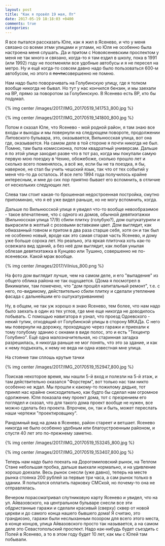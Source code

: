 ```yaml
---
layout: post
title: "Как я провёл 19 мая, Пт"
date: 2017-05-19 18:18:03 +0400
comments: true
categories: 
---
```


Я все пытался рассказать Юле, как я жил в Ясенево, и что у меня связано со всеми этми улицами и углами, но Юля не особенно была настроена меня слушать. Да и притом с Новоясеневским проспектом у меня не так много и связано, когда-то я там ездил в школу, пока в 1991 (или 1992) году не поотменяли все удобные автобусы и я не пересел на метро. Ну и ещё когда-то совсем давно надо было пользоваться 600-м автобусом, но этого я ~~почти~~совершенно не помню.

Нам надо было поворачивать на Голубинскую улицу, где я толком вообще никогда не бывал. Но тут у нас кончился бензин, и мы заехали на ВР, прямо за поворотом за Голубинскую. В Ясенево есть ВР, кто бы подумал. 

{% img center /images/2017/IMG_20170519_141753_800.jpg %}

{% img center /images/2017/IMG_20170519_141800_800.jpg %}

Потом я сказал Юле, что Ясенево - мой родной район, я там знаю все входы и выходы и мы повернули на следующем повороте, продолжении Литовского бульвара, это, оказывается, Вильнюсская улица, вот она где, оказывается. На самом деле в той стороне я почти никогда не был. Помню, там была комиссионка, потом квадратный универсам. Дальше я по этой улице заходил разве что в тот раз, когда мы покупали самую первую мою поездку в Чехию, обожебоже, сколько прошло лет и сколько всего поменялось, а всё же, если бы не та поездка, я бы, наверное, не стал бы учить чешский язык, так что от тех событий у меня что-то да осталось. И все лето 1994 года получилось крайне интересным, и мне до сих пор приятно бывает его вспомнить, в отличие от нескольких следующих лет.

Слева там стоит какая-то брошенная недостроенная постройка, смутно припоминаю, что я её уже видел раньше, но не могу вспомнить, когда.

Дальше по Вильнюсской улице я увидел что-то вообще невообразимое - такое впечатление, что с одного из домов, обычной девятиэтажки (Вильнюсская улица 17/9) сбили плитку (голубую?), дом оштукатурили и выкрасили в желтый с розовыми вставками цвет. Дом выглядит, как обмазанный говном и притом в два раза старше себя, хотя он и так был не особенно новый, вроде как это самая старая часть Ясенево, и дому уже больше сорока лет. Но реально, эта яркая плиточка хоть как-то освежала вид зданий, а без неё дом выглядит, как любая унылая облезая девятиэтажка в Кунцево или Тушино, совершенно не по-ясеневски. Какой мрак вообще.

{% img center /images/2017/Vilnius_800.png %}

На фото дом выглядит лучше, чем на самом деле, и его "выпадение" из общего облика района не так ощущается. (Дома я посмотрел в Викимапии, там помечено, что "дом прошёл капитальный ремонт", т.е. с него, по-видимому, действительно сбили плитку и сделали утепление фасада с дальнейшим его оштукатуриванием)

Ну, в общем, не так уж хорошо я знаю Ясенево, тем более, что нам надо было заехать в один из тех углов, где мне еще никогда не доводилось побывать. С помощью навигатора я узнал, что проезд Одоевского - некий тупик, отходящий от Голубинской улицы в сторону МКАДа. С него мы повернули на дорожку, проходящую через гаражи и приехали к тому голубому зданию с окнами в виде полос, это и есть "Техцентр Голубино". Ещё одна малозначительная, но старинная загадка разрешилась, я никогда раньше не мог понять, что это за здание, и как к нему подъехать, к нему не веда ни одна известная мне улица. 

На стоянке там сплошь крутые тачки

{% img center /images/2017/IMG_20170519_152947_800.jpg %}

Поискав некоторое время, мы нашли 5-й вход и полезли на 5-й этаж, и там действительно оказался "Форстерм", вот только нас там никто особенно не ждал. Мы прошли к какому-то пожилому дядьке, тот принял нас крайне снисходительно, как будто бы сделал нам огромное одолжение. Юля показала ему проект дома, тот с презрением его поглядел и сказал, что для такого дома проект вообще не нужен, все можно сделать без проекта. Впрочем, он, так и быть, может переслать наши чертежи "проектировщику".


Рандомный вид на дома в Ясенево, район стареет и ветшает. Ясенево никогда не было особенно удобным или благоустроенным районом, и спустя 40 лет это по-прежнему заметно.

{% img center /images/2017/IMG_20170519_153245_800.jpg %}
 
{% img center /images/2017/IMG_20170519_153407_800.jpg %}

Теперь нам надо было поехать на Дорогомиловский рынок, на Теплом Стане небольшая пробка, дальше выехали нормально, и на удивление хорошо доехали. Весь рынок снесли (уже давно), теперь на месте рынка стоянка 200 рублей за первые три часа, а сам рынок только в здании. Я попытался оплатить парковку СМСкой, но почему-то она не отправлялась.


Вечером порассматривал спутниковую карту Ясенево и увидел, что на ул. Айвазовского, на центральном бульваре снесли все эти обдристанные гаражи и сделали красивый (сверху) сквер от новой церкви и до самого конца нашего бывшего дома! Я считаю, это грандиозно, гаражи были неслыханным позором для всего этого места, в конце концов, улица Айвазовского просто так называется, а на самом деле это Севастопольский проспект. Надо как-нибудь будет съездить с Полей в Ясенево, а то в этом году будет 10 лет, как мы с Юлей там побывали.